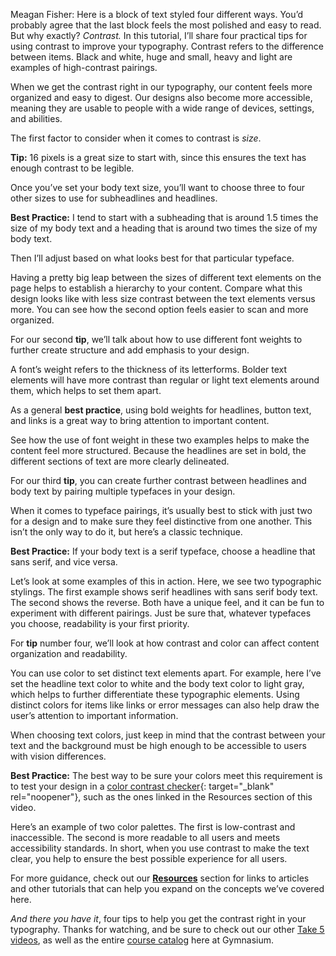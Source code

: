 
Meagan Fisher: Here is a block of text styled four different ways. You’d probably agree that the last block feels the most polished and easy to read. But why exactly? *Contrast.*
In this tutorial, I’ll share four practical tips for using contrast to improve your typography. Contrast refers to the difference between items. Black and white, huge and small, heavy and light are examples of high-contrast pairings.

When we get the contrast right in our typography, our content feels more organized and easy to digest. Our designs also become more accessible, meaning they are usable to people with a wide range of devices, settings, and abilities.

The first factor to consider when it comes to contrast is *size*.

**Tip:** 16 pixels is a great size to start with, since this ensures the text has enough contrast to be legible.

Once you’ve set your body text size, you’ll want to choose three to four other sizes to use for subheadlines and headlines.

**Best Practice:** I tend to start with a subheading that is around 1.5 times the size of my body text and a heading that is around two times the size of my body text.

Then I’ll adjust based on what looks best for that particular typeface.

Having a pretty big leap between the sizes of different text elements on the page helps to establish a hierarchy to your content. Compare what this design looks like with less size contrast between the text elements versus more. You can see how the second option feels easier to scan and more organized.

For our second **tip**, we’ll talk about how to use different font weights to further create structure and add emphasis to your design.

A font’s weight refers to the thickness of its letterforms. Bolder text elements will have more contrast than regular or light text elements around them, which helps to set them apart.

As a general **best practice**, using bold weights for headlines, button text, and links is a great way to bring attention to important content.

See how the use of font weight in these two examples helps to make the content feel more structured. Because the headlines are set in bold, the different sections of text are more clearly delineated.

For our third **tip**, you can create further contrast between headlines and body text by pairing multiple typefaces in your design.

When it comes to typeface pairings, it’s usually best to stick with just two for a design and to make sure they feel distinctive from one another. This isn’t the only way to do it, but here’s a classic technique.

**Best Practice:** If your body text is a serif typeface, choose a headline that sans serif, and vice versa.

Let’s look at some examples of this in action. Here, we see two typographic stylings. The first example shows serif headlines with sans serif body text. The second shows the reverse. Both have a unique feel, and it can be fun to experiment with different pairings. Just be sure that, whatever typefaces you choose, readability is your first priority.

For **tip** number four, we’ll look at how contrast and color can affect content organization and readability.

You can use color to set distinct text elements apart. For example, here I’ve set the headline text color to white and the body text color to light gray, which helps to further differentiate these typographic elements. Using distinct colors for items like links or error messages can also help draw the user’s attention to important information.

When choosing text colors, just keep in mind that the contrast between your text and the background must be high enough to be accessible to users with vision differences.

**Best Practice:** The best way to be sure your colors meet this requirement is to test your design in a [color contrast checker][1]{: target="_blank" rel="noopener"}, such as the ones linked in the Resources section of this video.

Here’s an example of two color palettes. The first is low-contrast and inaccessible. The second is more readable to all users and meets accessibility standards. In short, when you use contrast to make the text clear, you help to ensure the best possible experience for all users.

For more guidance, check out our [**Resources**](#tutorial-resources) section for links to articles and other tutorials that can help you expand on the concepts we’ve covered here.

*And there you have it*, four tips to help you get the contrast right in your typography. Thanks for watching, and be sure to check out our other [Take 5 videos][2], as well as the entire [course catalog][3] here at Gymnasium.

[1]: https://webaim.org/resources/contrastchecker/
[2]: https://thegymnasium.com/courses/take5
[3]: https://thegymnasium.com/courses
